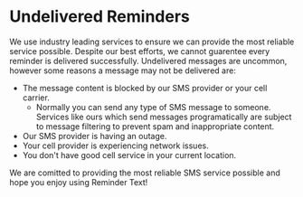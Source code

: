 # Undelivered Reminders

We use industry leading services to ensure we can provide the most reliable service possible. Despite our best efforts, we cannot guarentee every reminder is delivered successfully. Undelivered messages are uncommon, however some reasons a message may not be delivered are:

* The message content is blocked by our SMS provider or your cell carrier.
  * Normally you can send any type of SMS message to someone. Services like ours which send messages programatically are subject to message filtering to prevent spam and inappropriate content.
* Our SMS provider is having an outage.
* Your cell provider is experiencing network issues.
* You don't have good cell service in your current location.

We are comitted to providing the most reliable SMS service possible and hope you enjoy using Reminder Text!

